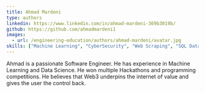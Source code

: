 ```yaml
---
title: Ahmad Mardeni
type: authors
linkedin: https://www.linkedin.com/in/ahmad-mardeni-369b3019b/
github: https://github.com/ahmadmardeni1
images:
  - url: /engineering-education/authors/ahmad-mardeni/avatar.jpg 
skills: ["Machine Learning", "CyberSecurity", "Web Scraping", "SQL Database Development", "Data Analysis", "Data Visualization", "Flask and Django Backend Development"]  
---
```

Ahmad is a passionate Software Engineer. He has experience in Machine Learning and Data Science. He won multiple Hackathons and programming competitions. He believes that Web3 underpins the internet of value and gives the user the control back.
